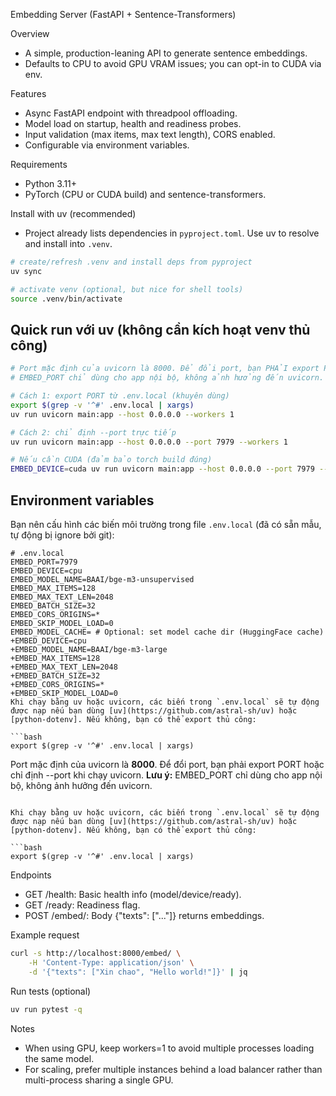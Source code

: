 Embedding Server (FastAPI + Sentence-Transformers)

Overview
- A simple, production-leaning API to generate sentence embeddings.
- Defaults to CPU to avoid GPU VRAM issues; you can opt-in to CUDA via env.

Features
- Async FastAPI endpoint with threadpool offloading.
- Model load on startup, health and readiness probes.
- Input validation (max items, max text length), CORS enabled.
- Configurable via environment variables.

Requirements
- Python 3.11+
- PyTorch (CPU or CUDA build) and sentence-transformers.

Install with uv (recommended)
- Project already lists dependencies in `pyproject.toml`. Use uv to resolve and install into `.venv`.

```bash
# create/refresh .venv and install deps from pyproject
uv sync

# activate venv (optional, but nice for shell tools)
source .venv/bin/activate
```



Quick run với uv (không cần kích hoạt venv thủ công)
---------------------------------------------------
```bash
# Port mặc định của uvicorn là 8000. Để đổi port, bạn PHẢI export PORT hoặc chỉ định --port khi chạy uvicorn.
# EMBED_PORT chỉ dùng cho app nội bộ, không ảnh hưởng đến uvicorn.

# Cách 1: export PORT từ .env.local (khuyên dùng)
export $(grep -v '^#' .env.local | xargs)
uv run uvicorn main:app --host 0.0.0.0 --workers 1

# Cách 2: chỉ định --port trực tiếp
uv run uvicorn main:app --host 0.0.0.0 --port 7979 --workers 1

# Nếu cần CUDA (đảm bảo torch build đúng)
EMBED_DEVICE=cuda uv run uvicorn main:app --host 0.0.0.0 --port 7979 --workers 1
```


Environment variables
---------------------
Bạn nên cấu hình các biến môi trường trong file `.env.local` (đã có sẵn mẫu, tự động bị ignore bởi git):

```env
# .env.local
EMBED_PORT=7979
EMBED_DEVICE=cpu
EMBED_MODEL_NAME=BAAI/bge-m3-unsupervised
EMBED_MAX_ITEMS=128
EMBED_MAX_TEXT_LEN=2048
EMBED_BATCH_SIZE=32
EMBED_CORS_ORIGINS=*
EMBED_SKIP_MODEL_LOAD=0
EMBED_MODEL_CACHE= # Optional: set model cache dir (HuggingFace cache)
+EMBED_DEVICE=cpu
+EMBED_MODEL_NAME=BAAI/bge-m3-large
+EMBED_MAX_ITEMS=128
+EMBED_MAX_TEXT_LEN=2048
+EMBED_BATCH_SIZE=32
+EMBED_CORS_ORIGINS=*
+EMBED_SKIP_MODEL_LOAD=0
Khi chạy bằng uv hoặc uvicorn, các biến trong `.env.local` sẽ tự động được nạp nếu bạn dùng [uv](https://github.com/astral-sh/uv) hoặc [python-dotenv]. Nếu không, bạn có thể export thủ công:

```bash
export $(grep -v '^#' .env.local | xargs)
```

Port mặc định của uvicorn là **8000**. Để đổi port, bạn phải export PORT hoặc chỉ định --port khi chạy uvicorn.
**Lưu ý:** EMBED_PORT chỉ dùng cho app nội bộ, không ảnh hưởng đến uvicorn.
```

Khi chạy bằng uv hoặc uvicorn, các biến trong `.env.local` sẽ tự động được nạp nếu bạn dùng [uv](https://github.com/astral-sh/uv) hoặc [python-dotenv]. Nếu không, bạn có thể export thủ công:

```bash
export $(grep -v '^#' .env.local | xargs)
```

Endpoints
- GET /health: Basic health info (model/device/ready).
- GET /ready: Readiness flag.
- POST /embed/: Body {"texts": ["..."]} returns embeddings.

Example request
```bash
curl -s http://localhost:8000/embed/ \
	-H 'Content-Type: application/json' \
	-d '{"texts": ["Xin chao", "Hello world!"]}' | jq
```

Run tests (optional)
```bash
uv run pytest -q
```

Notes
- When using GPU, keep workers=1 to avoid multiple processes loading the same model.
- For scaling, prefer multiple instances behind a load balancer rather than multi-process sharing a single GPU.

